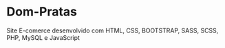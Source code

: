 # Dom-Pratas
Site E-comerce desenvolvido com HTML, CSS, BOOTSTRAP, SASS, SCSS, PHP, MySQL e JavaScript

